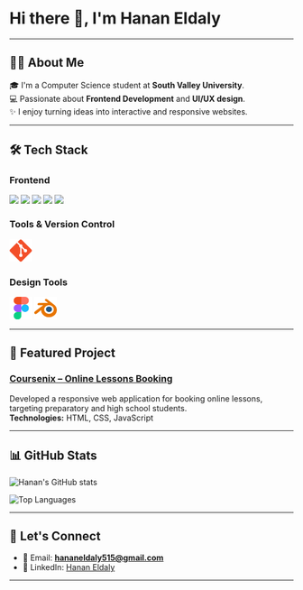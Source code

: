 # Hi there 👋, I'm Hanan Eldaly 
---
## 👩‍💻 About Me
🎓 I'm a Computer Science student at **South Valley University**.  
💻 Passionate about **Frontend Development** and **UI/UX design**.  
✨ I enjoy turning ideas into interactive and responsive websites.  

---

## 🛠 Tech Stack  

### Frontend  
<p align="left">  
  <!-- HTML -->
  <img src="https://img.shields.io/badge/HTML5-E34F26?style=for-the-badge&logo=html5&logoColor=white" />
  <!-- CSS -->
  <img src="https://img.shields.io/badge/CSS3-1572B6?style=for-the-badge&logo=css3&logoColor=white" />
  <!-- JavaScript -->
  <img src="https://img.shields.io/badge/JavaScript-F7DF1E?style=for-the-badge&logo=javascript&logoColor=black" />
   <!-- React -->
  <img src="https://img.shields.io/badge/React-20232A?style=for-the-badge&logo=react&logoColor=61DAFB" />
  <!-- Bootstrap -->
  <img src="https://img.shields.io/badge/Bootstrap-563D7C?style=for-the-badge&logo=bootstrap&logoColor=white" /> 
</p>  

### Tools & Version Control  
<p align="left">  
  <img src="https://raw.githubusercontent.com/devicons/devicon/master/icons/git/git-original.svg" alt="git" width="40" height="40"/>  
</p>  

### Design Tools  
<p align="left">  
  <img src="https://raw.githubusercontent.com/devicons/devicon/master/icons/figma/figma-original.svg" alt="figma" width="40" height="40"/>  
  <img src="https://raw.githubusercontent.com/devicons/devicon/master/icons/blender/blender-original.svg" alt="blender" width="40" height="40"/>  
</p>  
  

---

## 🚀 Featured Project
### [Coursenix – Online Lessons Booking](https://github.com/HananEldaly/Coursenix-FrontEnd)
Developed a responsive web application for booking online lessons, targeting preparatory and high school students.  
**Technologies:** HTML, CSS, JavaScript  

---

## 📊 GitHub Stats
![Hanan's GitHub stats](https://github-readme-stats.vercel.app/api?username=HananEldaly&show_icons=true&theme=tokyonight)  

![Top Languages](https://github-readme-stats.vercel.app/api/top-langs/?username=HananEldaly&layout=compact&theme=tokyonight)  

---

## 🤝 Let's Connect
- 📧 Email: **hananeldaly515@gmail.com**  
- 🔗 LinkedIn: [Hanan Eldaly](https://www.linkedin.com/in/hanan-eldaly-030010314/)  

---

